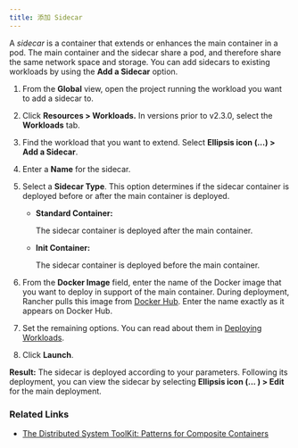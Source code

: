 ```yaml
---
title: 添加 Sidecar
---
```


A _sidecar_ is a container that extends or enhances the main container in a pod. The main container and the sidecar share a pod, and therefore share the same network space and storage. You can add sidecars to existing workloads by using the **Add a Sidecar** option.

1. From the **Global** view, open the project running the workload you want to add a sidecar to.

1. Click **Resources > Workloads.** In versions prior to v2.3.0, select the **Workloads** tab.

1. Find the workload that you want to extend. Select **Ellipsis icon (...) > Add a Sidecar**.

1. Enter a **Name** for the sidecar.

1. Select a **Sidecar Type**. This option determines if the sidecar container is deployed before or after the main container is deployed.

   - **Standard Container:**

     The sidecar container is deployed after the main container.

   - **Init Container:**

     The sidecar container is deployed before the main container.

1. From the **Docker Image** field, enter the name of the Docker image that you want to deploy in support of the main container. During deployment, Rancher pulls this image from [Docker Hub](https://hub.docker.com/explore/). Enter the name exactly as it appears on Docker Hub.

1. Set the remaining options. You can read about them in [Deploying Workloads](../deploy-workloads).

1. Click **Launch**.

**Result:** The sidecar is deployed according to your parameters. Following its deployment, you can view the sidecar by selecting **Ellipsis icon (... ) > Edit** for the main deployment.

### Related Links

* [The Distributed System ToolKit: Patterns for Composite Containers](https://kubernetes.io/blog/2015/06/the-distributed-system-toolkit-patterns/)

